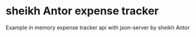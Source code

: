 # sheikh Antor expense tracker

Example in memory expense tracker api with json-server by sheikh Antor
